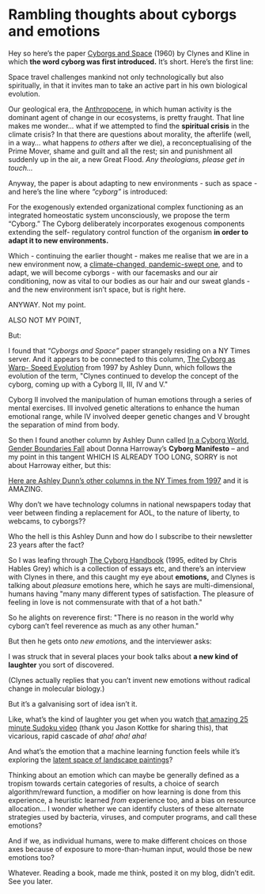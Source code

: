 # Rambling thoughts about cyborgs and emotions

Hey so here’s the paper [Cyborgs and
Space](http://movies2.nytimes.com/library/cyber/surf/022697surf-cyborg.html)
(1960) by Clynes and Kline in which **the word cyborg was first introduced.**
It’s short. Here’s the first line:

Space travel challenges mankind not only technologically but also spiritually,
in that it invites man to take an active part in his own biological evolution.

Our geological era, the
[Anthropocene](https://en.wikipedia.org/wiki/Anthropocene), in which human
activity is the dominant agent of change in our ecosystems, is pretty fraught.
That line makes me wonder… what if we attempted to find the **spiritual
crisis** in the climate crisis? In that there are questions about morality,
the afterlife (well, in a way… what happens _to others_ after we die), a
reconceptualising of the Prime Mover, shame and guilt and all the rest; sin
and punishment all suddenly up in the air, a new Great Flood. _Any
theologians, please get in touch…_

Anyway, the paper is about adapting to new environments - such as space - and
here’s the line where _“cyborg”_ is introduced:

For the exogenously extended organizational complex functioning as an
integrated homeostatic system unconsciously, we propose the term “Cyborg.” The
Cyborg deliberately incorporates exogenous components extending the self-
regulatory control function of the organism **in order to adapt it to new
environments.**

Which - continuing the earlier thought - makes me realise that we are in a new
environment now, a [climate-changed, pandemic-swept
one](/home/2020/05/06/lockdown), and to adapt, we will become cyborgs - with
our facemasks and our air conditioning, now as vital to our bodies as our hair
and our sweat glands - and the new environment isn’t space, but is right here.

ANYWAY. Not my point.

ALSO NOT MY POINT,

But:

I found that _“Cyborgs and Space”_ paper strangely residing on a NY Times
server. And it appears to be connected to this column, [The Cyborg as Warp-
Speed
Evolution](http://movies2.nytimes.com/library/cyber/surf/022697surf.html) from
1997 by Ashley Dunn, which follows the evolution of the term, "Clynes
continued to develop the concept of the cyborg, coming up with a Cyborg II,
III, IV and V."

Cyborg II involved the manipulation of human emotions through a series of
mental exercises. III involved genetic alterations to enhance the human
emotional range, while IV involved deeper genetic changes and V brought the
separation of mind from body.

So then I found another column by Ashley Dunn called [In a Cyborg World,
Gender Boundaries
Fall](http://movies2.nytimes.com/library/cyber/surf/030597surf.html) about
Donna Harroway’s **Cyborg Manifesto** – and my point in this tangent WHICH IS
ALREADY TOO LONG, SORRY is not about Harroway either, but this:

[Here are Ashley Dunn’s other columns in the NY Times from
1997](http://movies2.nytimes.com/library/cyber/surf/indexsurf-97.html) and it
is AMAZING.

Why don’t we have technology columns in national newspapers today that veer
between finding a replacement for AOL, to the nature of liberty, to webcams,
to cyborgs??

Who the hell is this Ashley Dunn and how do I subscribe to their newsletter 23
years after the fact?

So I was leafing through [The Cyborg
Handbook](https://www.worldcat.org/title/cyborg-handbook/oclc/755078417)
(1995, edited by Chris Hables Grey) which is a collection of essays etc, and
there’s an interview with Clynes in there, and this caught my eye about
**emotions,** and Clynes is talking about _pleasure_ emotions here, which he
says are multi-dimensional, humans having "many many different types of
satisfaction. The pleasure of feeling in love is not commensurate with that of
a hot bath."

So he alights on reverence first: "There is no reason in the world why cyborg
can’t feel reverence as much as any other human."

But then he gets onto _new emotions,_ and the interviewer asks:

I was struck that in several places your book talks about **a new kind of
laughter** you sort of discovered.

(Clynes actually replies that you can’t invent new emotions without radical
change in molecular biology.)

But it’s a galvanising sort of idea isn’t it.

Like, what’s the kind of laughter you get when you watch [that amazing 25
minute Sudoku video](https://kottke.org/20/05/solving-the-the-miracle-sudoku)
(thank you Jason Kottke for sharing this), that vicarious, rapid cascade of
_aha! aha! aha!_

And what’s the emotion that a machine learning function feels while it’s
exploring the [latent space of landscape
paintings](https://twitter.com/videodrome/status/978406962147684352?s=21)?

Thinking about an emotion which can maybe be generally defined as a tropism
towards certain categories of results, a choice of search algorithm/reward
function, a modifier on how learning is done from this experience, a heuristic
learned _from_ experience too, and a bias on resource allocation… I wonder
whether we can identify clusters of these alternate strategies used by
bacteria, viruses, and computer programs, and call these emotions?

And if we, as individual humans, were to make different choices on those axes
because of exposure to more-than-human input, would those be new emotions too?

Whatever. Reading a book, made me think, posted it on my blog, didn’t edit.
See you later.
